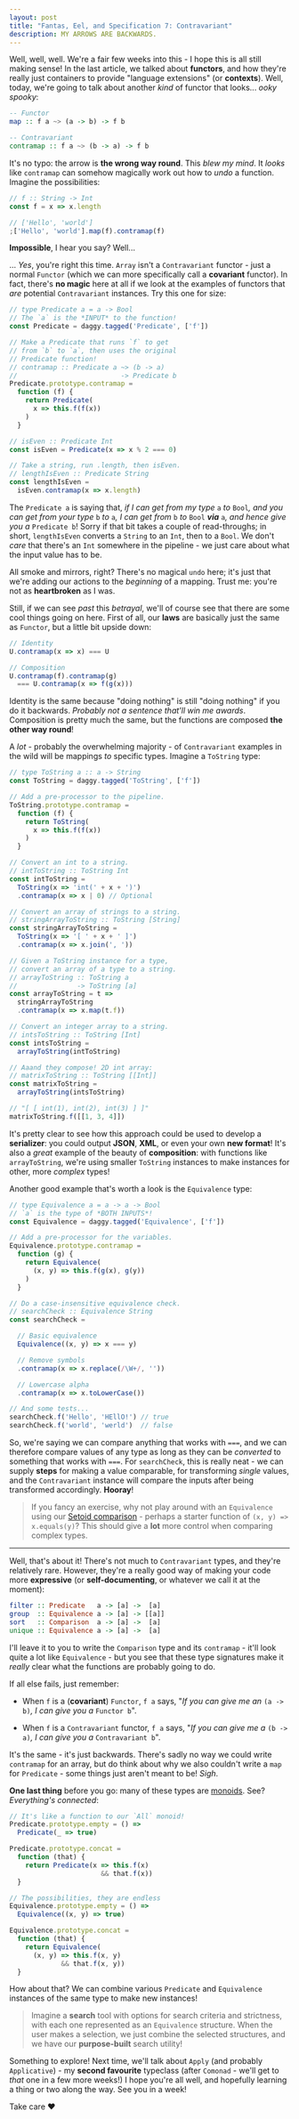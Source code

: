 ```yaml
---
layout: post
title: "Fantas, Eel, and Specification 7: Contravariant"
description: MY ARROWS ARE BACKWARDS.
---
```


Well, well, well. We're a fair few weeks into this - I hope this is all still making sense! In the last article, we talked about **functors**, and how they're really just containers to provide "language extensions" (or **contexts**). Well, today, we're going to talk about another _kind_ of functor that looks... _ooky spooky_:

```haskell
-- Functor
map :: f a ~> (a -> b) -> f b

-- Contravariant
contramap :: f a ~> (b -> a) -> f b
```

It's no typo: the arrow is **the wrong way round**. This _blew my mind_. It _looks_ like `contramap` can somehow magically work out how to _undo_ a function. Imagine the possibilities:

```javascript
// f :: String -> Int
const f = x => x.length

// ['Hello', 'world']
;['Hello', 'world'].map(f).contramap(f)
```

**Impossible**, I hear you say? Well...

... _Yes_, you're right this time. `Array` isn't a `Contravariant` functor - just a normal `Functor` (which we can more specifically call a **covariant** functor). In fact, there's **no magic** here at all if we look at the examples of functors that _are_ potential `Contravariant` instances. Try this one for size:

```javascript
// type Predicate a = a -> Bool
// The `a` is the *INPUT* to the function!
const Predicate = daggy.tagged('Predicate', ['f'])

// Make a Predicate that runs `f` to get
// from `b` to `a`, then uses the original
// Predicate function!
// contramap :: Predicate a ~> (b -> a)
//                          -> Predicate b
Predicate.prototype.contramap =
  function (f) {
    return Predicate(
      x => this.f(f(x))
    )
  }

// isEven :: Predicate Int
const isEven = Predicate(x => x % 2 === 0)

// Take a string, run .length, then isEven.
// lengthIsEven :: Predicate String
const lengthIsEven =
  isEven.contramap(x => x.length)
```

The `Predicate a` is saying that, _if I can get from my type_ `a` _to_ `Bool`_, and you can get from your type_ `b` _to_ `a`_, I can get from_ `b` _to_ `Bool` _**via**_ `a`_, and hence give you a_ `Predicate b`! Sorry if that bit takes a couple of read-throughs; in short, `lengthIsEven` converts a `String` to an `Int`, then to a `Bool`. We don't _care_ that there's an `Int` somewhere in the pipeline - we just care about what the input value has to be.

All smoke and mirrors, right? There's no magical `undo` here; it's just that we're adding our actions to the _beginning_ of a mapping. Trust me: you're not as **heartbroken** as I was.

Still, if we can see _past_ this _betrayal_, we'll of course see that there are some cool things going on here. First of all, our **laws** are basically just the same as `Functor`, but a little bit upside down:

```javascript
// Identity
U.contramap(x => x) === U

// Composition
U.contramap(f).contramap(g)
  === U.contramap(x => f(g(x)))
```

Identity is the same because "doing nothing" is still "doing nothing" if you do it backwards. _Probably not a sentence that'll win me awards_. Composition is pretty much the same, but the functions are composed **the other way round**!

A _lot_ - probably the overwhelming majority - of `Contravariant` examples in the wild will be mappings _to_ specific types. Imagine a `ToString` type:

```javascript
// type ToString a :: a -> String
const ToString = daggy.tagged('ToString', ['f'])

// Add a pre-processor to the pipeline.
ToString.prototype.contramap =
  function (f) {
    return ToString(
      x => this.f(f(x))
    )
  }

// Convert an int to a string.
// intToString :: ToString Int
const intToString =
  ToString(x => 'int(' + x + ')')
  .contramap(x => x | 0) // Optional

// Convert an array of strings to a string.
// stringArrayToString :: ToString [String]
const stringArrayToString =
  ToString(x => '[ ' + x + ' ]')
  .contramap(x => x.join(', '))

// Given a ToString instance for a type,
// convert an array of a type to a string.
// arrayToString :: ToString a
//               -> ToString [a]
const arrayToString = t =>
  stringArrayToString
  .contramap(x => x.map(t.f))

// Convert an integer array to a string.
// intsToString :: ToString [Int]
const intsToString =
  arrayToString(intToString)

// Aaand they compose! 2D int array:
// matrixToString :: ToString [[Int]]
const matrixToString =
  arrayToString(intsToString)

// "[ [ int(1), int(2), int(3) ] ]"
matrixToString.f([[1, 3, 4]])
```

It's pretty clear to see how this approach could be used to develop a **serializer**: you could output **JSON**, **XML**, or even your own **new format**! It's also a _great_ example of the beauty of **composition**: with functions like `arrayToString`, we're using smaller `ToString` instances to make instances for other, more _complex_ types!

Another good example that's worth a look is the `Equivalence` type:

```javascript
// type Equivalence a = a -> a -> Bool
// `a` is the type of *BOTH INPUTS*!
const Equivalence = daggy.tagged('Equivalence', ['f'])

// Add a pre-processor for the variables.
Equivalence.prototype.contramap =
  function (g) {
    return Equivalence(
      (x, y) => this.f(g(x), g(y))
    )
  }

// Do a case-insensitive equivalence check.
// searchCheck :: Equivalence String
const searchCheck =

  // Basic equivalence
  Equivalence((x, y) => x === y)

  // Remove symbols
  .contramap(x => x.replace(/\W+/, ''))

  // Lowercase alpha
  .contramap(x => x.toLowerCase())

// And some tests...
searchCheck.f('Hello', 'HEllO!') // true
searchCheck.f('world', 'werld')  // false
```

So, we're saying we can compare anything that works with `===`, and we can therefore compare values of any type as long as they can be _converted_ to something that works with `===`. For `searchCheck`, this is really neat - we can supply **steps** for making a value comparable,  for transforming _single_ values, and the `Contravariant` instance will compare the inputs after being transformed accordingly. **Hooray**!

> If you fancy an exercise, why not play around with an `Equivalence` using our [Setoid comparison](/2017/03/09/fantas-eel-and-specification-3/) - perhaps a starter function of `(x, y) => x.equals(y)`? This should give a **lot** more control when comparing complex types.

---

Well, that's about it! There's not much to `Contravariant` types, and they're relatively rare. However, they're a really good way of making your code more **expressive** (or **self-documenting**, or whatever we call it at the moment):

```haskell
filter :: Predicate   a -> [a] ->  [a]
group  :: Equivalence a -> [a] -> [[a]]
sort   :: Comparison  a -> [a] ->  [a]
unique :: Equivalence a -> [a] ->  [a]
```

I'll leave it to you to write the `Comparison` type and its `contramap` - it'll look quite a lot like `Equivalence` - but you see that these type signatures make it _really_ clear what the functions are probably going to do.

If all else fails, just remember:

- When `f` is a (**covariant**) `Functor`, `f a` says, "_If you can give me an_ `(a -> b)`_, I can give you a_ `Functor b`".

- When `f` is a `Contravariant` functor, `f a` says, "_If you can give me a_ `(b -> a)`_, I can give you a_ `Contravariant b`".

It's the same - it's just backwards. There's sadly no way we could write `contramap` for an array, but do think about why we also couldn't write a `map` for `Predicate` - some things just aren't meant to be! _Sigh_.

**One last thing** before you go: many of these types are [monoids](/2017/03/21/fantas-eel-and-specification-5/). See? _Everything's connected_:

```javascript
// It's like a function to our `All` monoid!
Predicate.prototype.empty = () =>
  Predicate(_ => true)

Predicate.prototype.concat =
  function (that) {
    return Predicate(x => this.f(x)
                       && that.f(x))
  }

// The possibilities, they are endless
Equivalence.prototype.empty = () =>
  Equivalence((x, y) => true)

Equivalence.prototype.concat =
  function (that) {
    return Equivalence(
      (x, y) => this.f(x, y)
             && that.f(x, y))
  }
```

How about that? We can combine various `Predicate` and `Equivalence` instances of the same type to make new instances!

> Imagine a **search** tool with options for search criteria and strictness, with each one represented as an `Equivalence` structure. When the user makes a selection, we just combine the selected structures, and we have our **purpose-built** search utility!

Something to explore! Next time, we'll talk about `Apply` (and probably `Applicative`) - my **second favourite** typeclass (after `Comonad` - we'll get to _that_ one in a few more weeks!) I hope you're all well, and hopefully learning a thing or two along the way. See you in a week!

Take care &hearts;
